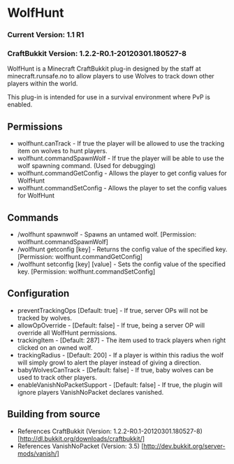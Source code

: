 WolfHunt
========

### Current Version: 1.1 R1
### CraftBukkit Version: 1.2.2-R0.1-20120301.180527-8

WolfHunt is a Minecraft CraftBukkit plug-in designed by the staff at minecraft.runsafe.no to allow players to use Wolves to track down other players within the world.

This plug-in is intended for use in a survival environment where PvP is enabled.

Permissions
-----------

* wolfhunt.canTrack - If true the player will be allowed to use the tracking item on wolves to hunt players.
* wolfhunt.commandSpawnWolf - If true the player will be able to use the wolf spawning command. (Used for debugging)
* wolfhunt.commandGetConfig - Allows the player to get config values for WolfHunt
* wolfhunt.commandSetConfig - Allows the player to set the config values for WolfHunt

Commands
--------

* /wolfhunt spawnwolf - Spawns an untamed wolf. [Permission: wolfhunt.commandSpawnWolf]
* /wolfhunt getconfig [key] - Returns the config value of the specified key. [Permission: wolfhunt.commandGetConfig]
* /wolfhunt setconfig [key] [value] - Sets the config value of the specified key. [Permission: wolfhunt.commandSetConfig]

Configuration
-------------

* preventTrackingOps [Default: true] - If true, server OPs will not be tracked by wolves.
* allowOpOverride - [Default: false] - If true, being a server OP will override all WolfHunt permissions.
* trackingItem - [Default: 287] - The item used to track players when right clicked on an owned wolf.
* trackingRadius - [Default: 200] - If a player is within this radius the wolf will simply growl to alert the player instead of giving a direction.
* babyWolvesCanTrack - [Default: false] - If true, baby wolves can be used to track other players.
* enableVanishNoPacketSupport - [Default: false] - If true, the plugin will ignore players VanishNoPacket declares vanished.

Building from source
------------------

* References CraftBukkit (Version: 1.2.2-R0.1-20120301.180527-8) [http://dl.bukkit.org/downloads/craftbukkit/]
* References VanishNoPacket (Version: 3.5) [http://dev.bukkit.org/server-mods/vanish/]
